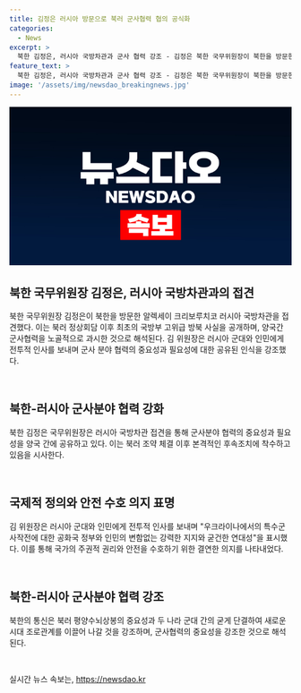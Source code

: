 ```yaml
---
title: 김정은 러시아 방문으로 북러 군사협력 협의 공식화
categories:
  - News
excerpt: >
  북한 김정은, 러시아 국방차관과 군사 협력 강조 - 김정은 북한 국무위원장이 북한을 방문한 러시아 국방차관을 접견했다. 북러 정상회담 이후 첫 국방부 고위급 방북 사실을 공개하며 양측 간 군사협력을 노골적으로 과시했으며, 김 위원장은 양국 군대가 지역과 세계 평화를 위해 중요한 역할을 해야 한다고 강조했다.
feature_text: >
  북한 김정은, 러시아 국방차관과 군사 협력 강조 - 김정은 북한 국무위원장이 북한을 방문한 러시아 국방차관을 접견했다. 북러 정상회담 이후 첫 국방부 고위급 방북 사실을 공개하며 양측 간 군사협력을 노골적으로 과시했으며, 김 위원장은 양국 군대가 지역과 세계 평화를 위해 중요한 역할을 해야 한다고 강조했다.
image: '/assets/img/newsdao_breakingnews.jpg'
---
```


<p><img src="/assets/img/newsdao_breakingnews.jpg" alt="implanttips 속보" /></p>

<h2 data-ke-size="size26">북한 국무위원장 김정은, 러시아 국방차관과의 접견</h2>

<p>북한 국무위원장 김정은이 북한을 방문한 알렉세이 크리보루치코 러시아 국방차관을 접견했다. 이는 북러 정상회담 이후 최초의 국방부 고위급 방북 사실을 공개하며, 양국간 군사협력을 노골적으로 과시한 것으로 해석된다. 김 위원장은 러시아 군대와 인민에게 전투적 인사를 보내며 군사 분야 협력의 중요성과 필요성에 대한 공유된 인식을 강조했다.</p>

<p data-ke-size="size16">&nbsp;</p>

<h2 data-ke-size="size26">북한-러시아 군사분야 협력 강화</h2>

<p>북한 김정은 국무위원장은 러시아 국방차관 접견을 통해 군사분야 협력의 중요성과 필요성을 양국 간에 공유하고 있다. 이는 북러 조약 체결 이후 본격적인 후속조치에 착수하고 있음을 시사한다.</p>

<p data-ke-size="size16">&nbsp;</p>

<h2 data-ke-size="size26">국제적 정의와 안전 수호 의지 표명</h2>

<p>김 위원장은 러시아 군대와 인민에게 전투적 인사를 보내며 "우크라이나에서의 특수군사작전에 대한 공화국 정부와 인민의 변함없는 강력한 지지와 굳건한 연대성"을 표시했다. 이를 통해 국가의 주권적 권리와 안전을 수호하기 위한 결연한 의지를 나타내었다.</p>

<p data-ke-size="size16">&nbsp;</p>

<h2 data-ke-size="size26">북한-러시아 군사분야 협력 강조</h2>

<p>북한의 통신은 북러 평양수뇌상봉의 중요성과 두 나라 군대 간의 굳게 단결하여 새로운 시대 조로관계를 이끌어 나갈 것을 강조하며, 군사협력의 중요성을 강조한 것으로 해석된다.</p>

<p data-ke-size="size16">&nbsp;</p>
실시간 뉴스 속보는, <a href="https://newsdao.kr" rel="dofollow">https://newsdao.kr</a>


